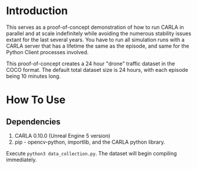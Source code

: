 # Introduction 
This serves as a proof-of-concept demonstration of how to run CARLA in parallel and at scale indefinitely while avoiding the numerous stability issues extant for the last several years. You have to run all simulation runs with a CARLA server that has a lifetime the same as the episode, and same for the Python Client processes involved.

This proof-of-concept creates a 24 hour "drone" traffic dataset in the COCO format. The default total dataset size is 24 hours, with each episode being 10 minutes long.

# How To Use
## Dependencies
1. CARLA 0.10.0 (Unreal Engine 5 version)
2. pip - opencv-python, importlib, and the CARLA python library.

Execute `python3 data_collection.py`. The dataset will begin compiling immediately.